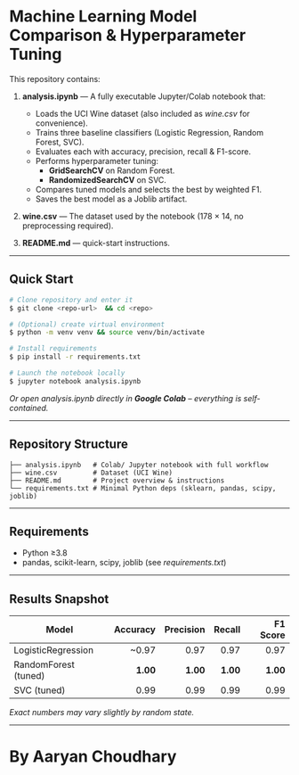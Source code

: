 # Machine Learning Model Comparison & Hyperparameter Tuning

This repository contains:

1. **analysis.ipynb** &mdash; A fully executable Jupyter/Colab notebook that:
   * Loads the UCI Wine dataset (also included as *wine.csv* for convenience).
   * Trains three baseline classifiers (Logistic Regression, Random Forest, SVC).
   * Evaluates each with accuracy, precision, recall & F1-score.
   * Performs hyperparameter tuning:
       * **GridSearchCV** on Random Forest.
       * **RandomizedSearchCV** on SVC.
   * Compares tuned models and selects the best by weighted F1.
   * Saves the best model as a Joblib artifact.

2. **wine.csv** &mdash; The dataset used by the notebook (178 × 14, no preprocessing required).

3. **README.md** &mdash; quick-start instructions.

---

## Quick Start

```bash
# Clone repository and enter it
$ git clone <repo-url>  && cd <repo>

# (Optional) create virtual environment
$ python -m venv venv && source venv/bin/activate

# Install requirements
$ pip install -r requirements.txt

# Launch the notebook locally
$ jupyter notebook analysis.ipynb
```

*Or open *analysis.ipynb* directly in **Google Colab** – everything is self-contained.*

---

## Repository Structure

```
├── analysis.ipynb   # Colab/ Jupyter notebook with full workflow
├── wine.csv         # Dataset (UCI Wine)
├── README.md        # Project overview & instructions
└── requirements.txt # Minimal Python deps (sklearn, pandas, scipy, joblib)
```

---

## Requirements

* Python ≥3.8
* pandas, scikit-learn, scipy, joblib (see *requirements.txt*)

---

## Results Snapshot

| Model            | Accuracy | Precision | Recall | F1 Score |
|------------------|---------:|----------:|-------:|---------:|
| LogisticRegression | ~0.97 | 0.97 | 0.97 | 0.97 |
| RandomForest (tuned) | **1.00** | **1.00** | **1.00** | **1.00** |
| SVC (tuned)        | 0.99 | 0.99 | 0.99 | 0.99 |

*Exact numbers may vary slightly by random state.*

---
# By Aaryan Choudhary
